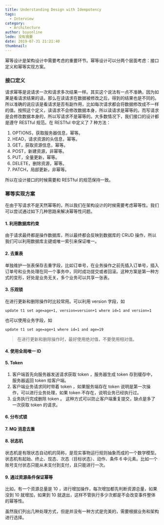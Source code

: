 ```yaml
---
title: Understanding Design with Idempotency
tags:
  - Interview
category:
  - Architecture
author: bsyonline
lede: 没有摘要
date: 2019-07-31 21:21:40
thumbnail:
---
```




幂等设计是架构设计中需要考虑的重要环节。幂等设计可以分两个层面考虑：接口定义和幂等实现方案。

### 接口定义

请求幂等是说请求一次和请求多次结果一样。其实这个说法有一点不准确，因为如果是看请求结果的话，那么在读请求在数据被修改之后，得到的结果也是不同的。所以准确的说应该是看请求是否有副作用，比如每次请求都会将数据修改成不一样的值。按照这个定义，读请求不会修改数据本身，所以读请求是幂等的。而写请求是会修改数据本身的，所以写请求不是幂等的。大多数情况下，我们接口的设计都是遵守 RESTful 规范。在 RESTful 中定义了 7 种方法：
1. OPTIONS，获取服务器信息，幂等。
2. HEAD，请求资源的头信息，幂等。
3. GET，获取资源信息，幂等。
4. POST，新建资源，非幂等。
5. PUT，全量更新，幂等。
6. DELETE，删除资源，幂等。
7. PATCH，局部更新，非幂等。

所以在设计接口的时候需要和 RESTful 的规范保持一致。

### 幂等实现方案

在由于写请求不是天然幂等的，所以我们在架构设计的时候需要考虑幂等性。我们可以尝试通过如下几种思路来解决幂等性问题。
#### 1. 利用数据库约束

由于请求最终都是操作数据库，所以最终都会反映到数据库的 CRUD 操作，所以我们可以利用数据库主键或唯一索引来保证唯一。

#### 2. 去重表

单独维护一张表保存去重字段，比如订单号，在业务操作之前先插入订单号，插入订单号和业务处理在同一个事务中，同时成功提交或者回滚。这种方案是第一种方式的变形，好处是业务无关，多个业务可以共享一张表。

#### 3. 乐观锁

在进行更新和删除操作时比较常用。可以利用 version 字段，如

```
update t1 set age=age+1, version=version+1 where id=1 and version=1
```
也可以使用业务字段，如
```
update t1 set age=age+1 where id=1 and age=19
```
>在进行更新和删除操作时，最好使用绝对值，不要使用相对值。
#### 4. 使用全局唯一 ID

#### 5. Token

1) 客户端首先向服务器发送请求获取 token ，服务器生成 token 存到缓存中，服务器返回 token 给客户端。
2) 客户端业务请求同时带着 token ，如果服务端存在 token 说明是第一次操作，可以进行业务处理，如果 token 不存在，说明业务已经执行过。
3) 业务执行完成删除 token 。
这种方式可以防止客户端重复提交，缺点是多了一次获取 token 的请求。

#### 6. 分布式锁

#### 7. MQ 消息去重

#### 8. 状态机

状态机是有限状态自动机的简称，是现实事物运行规则抽象而成的一个数学模型。状态机有起始、终止、现态、次态（目标状态）、动作、条件 6 中元素。比如一个账号支付状态只能从未支付到支付，且只能进行一次。

#### 9. 通过资源条件保证幂等

比如，有一个资源总量是 10 ，进行增加操作，每次增加都先判断资源总量，如果没到 10 就增加，如果到 10 就退出，这样不管执行多少次都是不会改变事件整体的幂等性。

虽然我们列出几种处理方式，但是并没有一种方式是完美的，需要根据业务和架构进行选择。

